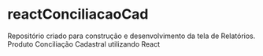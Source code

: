 # reactConciliacaoCad
Repositório criado para construção e desenvolvimento da tela de Relatórios. Produto Conciliação Cadastral utilizando React
